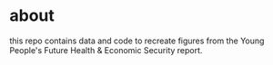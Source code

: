 # about
this repo contains data and code to recreate figures from the Young People's Future Health & Economic Security report.

